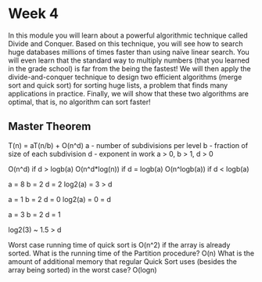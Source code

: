 # Week 4

In this module you will learn about a powerful algorithmic technique called Divide and Conquer. Based on this technique, you will see how to search huge databases millions of times faster than using naïve linear search. You will even learn that the standard way to multiply numbers (that you learned in the grade school) is far from the being the fastest! We will then apply the divide-and-conquer technique to design two efficient algorithms (merge sort and quick sort) for sorting huge lists, a problem that finds many applications in practice. Finally, we will show that these two algorithms are optimal, that is, no algorithm can sort faster!

## Master Theorem

T(n) = aT(n/b) + O(n^d)
a - number of subdivisions per level
b - fraction of size of each subdivision
d - exponent in work
a > 0, b > 1, d > 0

O(n^d) if d > logb(a)
O(n^d*log(n)) if d = logb(a)
O(n^logb(a)) if d < logb(a)

a = 8
b = 2
d = 2
log2(a) = 3 > d

a = 1
b = 2
d = 0
log2(a) = 0 = d

a = 3
b = 2
d = 1

log2(3) ~ 1.5 > d

Worst case running time of quick sort is O(n^2) if the array is already sorted.
What is the running time of the Partition procedure? O(n)
What is the amount of additional memory that regular Quick Sort uses (besides the array being sorted) in the worst case? O(logn)
